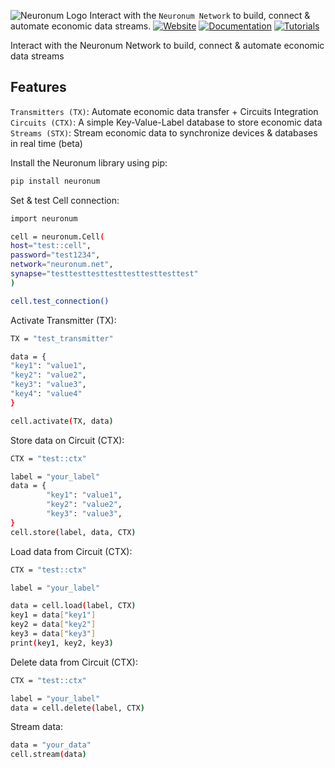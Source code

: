 ![Neuronum Logo](https://neuronum.net/static/logo_pip.png "Neuronum")
Interact with the `Neuronum Network` to build, connect & automate economic data streams.
[![Website](https://img.shields.io/badge/Website-Neuronum-blue)](https://neuronum.net)
[![Documentation](https://img.shields.io/badge/Docs-Read%20now-green)](https://neuronum.net/docs)
[![Tutorials](https://img.shields.io/badge/Tutorials-Watch%20now-red)](https://www.youtube.com/@neuronumnet)

Interact with the Neuronum Network to build, connect & automate economic data streams

## Features
`Transmitters (TX)`: Automate economic data transfer + Circuits Integration
`Circuits (CTX)`: A simple Key-Value-Label database to store economic data
`Streams (STX)`: Stream economic data to synchronize devices & databases in real time (beta)

Install the Neuronum library using pip:
```bash
pip install neuronum
```

Set & test Cell connection:
```bash
import neuronum

cell = neuronum.Cell(
host="test::cell",
password="test1234",
network="neuronum.net",
synapse="testtesttesttesttesttesttesttest"
)

cell.test_connection()
```

Activate Transmitter (TX):
```bash
TX = "test_transmitter"

data = {
"key1": "value1",
"key2": "value2",
"key3": "value3",
"key4": "value4"
}

cell.activate(TX, data)
```

Store data on Circuit (CTX):
```bash
CTX = "test::ctx"

label = "your_label"
data = {
        "key1": "value1",
        "key2": "value2",
        "key3": "value3",
}
cell.store(label, data, CTX)
```

Load data from Circuit (CTX):
```bash
CTX = "test::ctx"

label = "your_label"

data = cell.load(label, CTX)
key1 = data["key1"]
key2 = data["key2"]
key3 = data["key3"]
print(key1, key2, key3)
```

Delete data from Circuit (CTX):
```bash
CTX = "test::ctx"

label = "your_label"
data = cell.delete(label, CTX)
```

Stream data:
```bash
data = "your_data"
cell.stream(data)
```